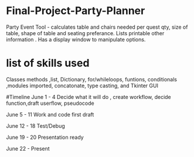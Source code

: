 # Final-Project-Party-Planner
Party Event Tool - calculates table and chairs needed per quest qty, size of table, shape of table and seating preferance. Lists printable other information . Has a display window to manipulate options.
# list of skills used
Classes methods ,list, Dictionary, for/whileloops, funtions, conditionals ,modules imported, concatonate, type casting, and Tkinter GUI

#Timeline
June  1 -  4 Decide what it will do , create workflow, decide function,draft userflow, pseudocode

June  5 - 11 Work and code first draft

June 12 - 18 Test/Debug

June 19 - 20 Presentation ready

June 22 - Present
